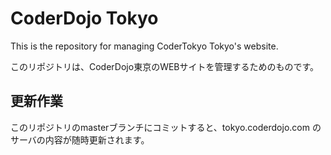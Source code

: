 # CoderDojo Tokyo

This is the repository for managing CoderTokyo Tokyo's website. 

このリポジトリは、CoderDojo東京のWEBサイトを管理するためのものです。

## 更新作業

このリポジトリのmasterブランチにコミットすると、tokyo.coderdojo.com のサーバの内容が随時更新されます。